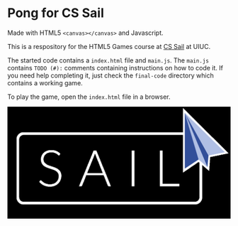 # Pong for CS Sail

Made with HTML5 ```<canvas></canvas>``` and Javascript.

This is a respository for the HTML5 Games course at [CS Sail](https://sail.cs.illinois.edu/) at UIUC.

The started code contains a ```index.html``` file and ```main.js```. The ```main.js``` contains ```TODO (#):``` comments containing instructions on how to code it. If you need help completing it, just check the ```final-code``` directory which contains a working game.

To play the game, open the ```index.html``` file in a browser.

![CS Sail](/github-readme/cs-sail.png)